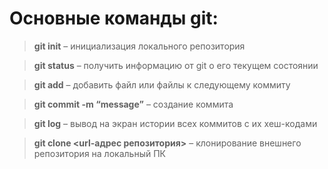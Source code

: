 # Основные команды git:

>**git init** – инициализация локального репозитория

>**git status** – получить информацию от git о его текущем состоянии

>**git add** – добавить файл или файлы к следующему коммиту

>	**git commit -m “message”** – создание коммита

>	**git log** – вывод на экран истории всех коммитов с их хеш-кодами

>	**git clone <url-адрес репозитория>** – клонирование внешнего репозитория на  локальный ПК
